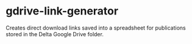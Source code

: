# gdrive-link-generator
Creates direct download links saved into a spreadsheet for publications stored in the Delta Google Drive folder.
